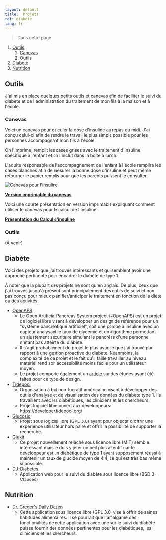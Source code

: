 ```yaml
---
layout: default
title:  Projets
ref: diabete
lang: fr
---
```


> Dans cette page
1. [Outils](#outils)
   1. [Canevas](#canevas)
   2. [Outils](#outils-1)
2. [Diabète](#diab%c3%a8te)
3. [Nutrition](#nutrition)

## Outils

J'ai mis en place quelques petits outils et canevas afin de faciliter le suivi du diabète et de l'administration du traitement de mon fils à la maison et à l'école.

### Canevas

Voici un canevas pour calculer la dose d'insuline au repas du midi. J'ai conçu celui-ci afin de rendre le travail le plus simple possible pour les personnes accompagnant mon fils à l'école.

On l'imprime, remplit les cases grises avec le traitement d'insuline spécifique à l'enfant et on l'inclut dans la boîte à lunch.

L'adulte responsable de l'accompagnement de l'enfant à l'école remplira les cases blanches afin de mesurer la bonne dose d'insuline et peut même retourner le papier remplis pour que les parents puissent le consulter.

![Canevas pour l'insuline](../assets/images/canevas-image-small.png)

**[Version imprimable du canevas](../assets/docs/Canevas-Insuline.pdf)**

Voici une courte présentation en version imprimable expliquant comment utiliser le canevas pour le calcul de l'insuline:

**[Présentation du Calcul d'insuline](../assets/docs/Calcul-Insuline.pdf)**

### Outils

(À venir)

## Diabète

Voici des projets que j'ai trouvés intéressants et qui semblent avoir une approche pertinente pour encadrer le diabète de type 1.

À noter que la plupart des projets ne sont qu'en anglais. De plus, ceux que j'ai trouvés jusqu'à présent sont principalement des outils de suivi et non pas conçu pour mieux planifier/anticiper le traitement en fonction de la diète ou des activités.

* [OpenAPS](https://openaps.org/)
  * Le Open Artificial Pancreas System project (#OpenAPS) est un projet de logiciel libre visant à développer un design de référence pour un "système pancréatique artificiel", soit une pompe à insuline avec un capteur analysant le taux de glycémie et un algorithme permettant un ajustement sécuritaire simulant le pancréas d'une personne n'étant pas atteinte du diabète.
  * Il s'agit probablement du projet le plus avancé que j'ai trouvé par rapport à une gestion proactive du diabète. Néanmoins, la complexité de ce projet et le fait qu'il faille travailler au niveau matériel rend son accessibilité moins facile pour un utilisateur moyen.
  * Le projet comporte également un [article](https://openaps.org/outcomes/) sur des études ayant été faites pour ce type de design.
* [Tidepool](https://tidepool.org/)
  * Organisation à but non-lucratif américaine visant à développer des outils d'analyse et de visualisation des données du diabète type 1. Ils travaillent avec les diabétiques, les cliniciens et les chercheurs.
  * Projet logiciel libre ouvert aux développeurs: https://developer.tidepool.org/
* [Glucosio](https://www.glucosio.org/)
  * Projet sous logiciel libre (GPL 3.0) ayant pour objectif d'offrir une expérience utilisateur hors paire et offrir la possibilité de supporter la recherche. 
* [Glukit](https://mygluk.it/)
  * Ce projet nouvellement relâché sous licence libre (MIT) semble intéressant mais je dois y jeter un oeil plus attentif car le développeur est un diabétique de type 1 ayant supposément réussi à maintenir un taux de glucide moyen de 4.4, ce qui est très bas même si possible.
* [DJ-Diabetes](https://github.com/push-things/dj-diabetes)
  * Application web pour le suivi du diabète sous licence libre (BSD 3-Clauses)

## Nutrition

* [Dr. Greger's Daily Dozen](https://github.com/nutritionfactsorg/daily-dozen-android)
  * Cette application sous licence libre (GPL 3.0) vise à offrir de saines habitudes alimentaires. Il se pourrait que l'amalgame des fonctionalités de cette application avec une sur le suivi du diabète puisse fournir des données pertinentes pour les diabétiques, les cliniciens et les chercheurs.
